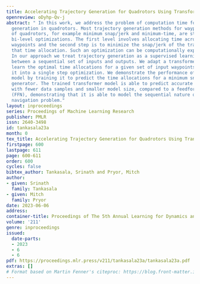 ```yaml
---
title: Accelerating Trajectory Generation for Quadrotors Using Transformers
openreview: oDyhp-Qv-j
abstract: " In this work, we address the problem of computation time for trajectory
  generation in quadrotors. Most trajectory generation methods for waypoint navigation
  of quadrotors, for example minimum snap/jerk and minimum-time, are structured as
  bi-level optimizations. The first level involves allocating time across all input
  waypoints and the second step is to minimize the snap/jerk of the trajectory under
  that time allocation. Such an optimization can be computationally expensive to solve.
  In our approach we treat trajectory generation as a supervised learning problem
  between a sequential set of inputs and outputs. We adapt a transformer model to
  learn the optimal time allocations for a given set of input waypoints, thus making
  it into a single step optimization. We demonstrate the performance of the transformer
  model by training it to predict the time allocations for a minimum snap trajectory
  generator. The trained transformer model is able to predict accurate time allocations
  with fewer data samples and smaller model size, compared to a feedforward network
  (FFN), demonstrating that it is able to model the sequential nature of the waypoint
  navigation problem."
layout: inproceedings
series: Proceedings of Machine Learning Research
publisher: PMLR
issn: 2640-3498
id: tankasala23a
month: 0
tex_title: Accelerating Trajectory Generation for Quadrotors Using Transformers
firstpage: 600
lastpage: 611
page: 600-611
order: 600
cycles: false
bibtex_author: Tankasala, Srinath and Pryor, Mitch
author:
- given: Srinath
  family: Tankasala
- given: Mitch
  family: Pryor
date: 2023-06-06
address:
container-title: Proceedings of The 5th Annual Learning for Dynamics and Control Conference
volume: '211'
genre: inproceedings
issued:
  date-parts:
  - 2023
  - 6
  - 6
pdf: https://proceedings.mlr.press/v211/tankasala23a/tankasala23a.pdf
extras: []
# Format based on Martin Fenner's citeproc: https://blog.front-matter.io/posts/citeproc-yaml-for-bibliographies/
---
```


